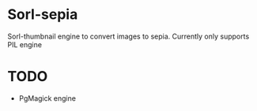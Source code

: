 # Sorl-sepia

Sorl-thumbnail engine to convert images to sepia.
Currently only supports PIL engine

# TODO

- PgMagick engine
